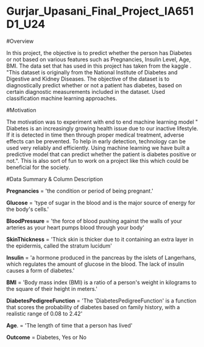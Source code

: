 # Gurjar_Upasani_Final_Project_IA651D1_U24

#Overview

In this project, the objective is to predict whether the person has Diabetes or not based on various features such as Pregnancies, Insulin Level, Age, BMI. The data set that has used in this project has taken from the kaggle . "This dataset is originally from the National Institute of Diabetes and Digestive and Kidney Diseases. The objective of the dataset is to diagnostically predict whether or not a patient has diabetes, based on certain diagnostic measurements included in the dataset. Used classification machine learning approaches.

#Motivation

The motivation was to experiment with end to end machine learning model " Diabetes is an increasingly growing health issue due to our inactive lifestyle. If it is detected in time then through proper medical treatment, adverse effects can be prevented. To help in early detection, technology can be used very reliably and efficiently. Using machine learning we have built a predictive model that can predict whether the patient is diabetes positive or not.". This is also sort of fun to work on a project like this which could be beneficial for the society.

#Data Summary & Column Description


**Pregnancies** =  'the condition or period of being pregnant.'

**Glucose**    = 'type of sugar in the blood and is the major source of energy for the body's cells.'

**BloodPressure** = 'the force of blood pushing against the walls of your arteries as your heart pumps blood through your body'

**SkinThickness** = 'Thick skin is thicker due to it containing an extra layer in the epidermis, called the stratum lucidum'

**Insulin** = 'a hormone produced in the pancreas by the islets of Langerhans, which regulates the amount of glucose in the blood. The lack of insulin causes a form of diabetes.'

**BMI**  = 'Body mass index (BMI) is a ratio of a person's weight in kilograms to the square of their height in meters.'

**DiabetesPedigreeFunction** = 'The 'DiabetesPedigreeFunction' is a function that scores the probability of diabetes based on family history, with a realistic range of 0.08 to 2.42'

**Age**. = 'The length of time that a person has lived'

**Outcome** = Diabetes, Yes or No

